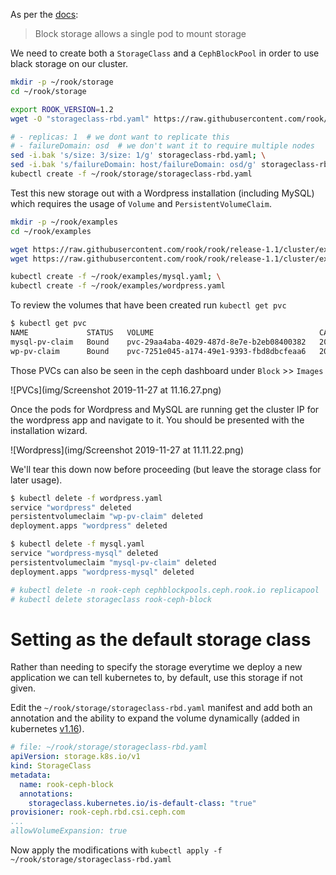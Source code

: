 As per the [docs](https://rook.io/docs/rook/v1.1/ceph-block.html):

>Block storage allows a single pod to mount storage

We need to create both a `StorageClass` and a `CephBlockPool` in order to use black storage on our cluster.

```bash
mkdir -p ~/rook/storage
cd ~/rook/storage

export ROOK_VERSION=1.2
wget -O "storageclass-rbd.yaml" https://raw.githubusercontent.com/rook/rook/release-${ROOK_VERSION}/cluster/examples/kubernetes/ceph/csi/rbd/storageclass.yaml

# - replicas: 1  # we dont want to replicate this
# - failureDomain: osd  # we don't want it to require multiple nodes
sed -i.bak 's/size: 3/size: 1/g' storageclass-rbd.yaml; \
sed -i.bak 's/failureDomain: host/failureDomain: osd/g' storageclass-rbd.yaml; \
kubectl create -f ~/rook/storage/storageclass-rbd.yaml
```

Test this new storage out with a Wordpress installation (including MySQL) which requires the usage of `Volume` and `PersistentVolumeClaim`.

```bash
mkdir -p ~/rook/examples
cd ~/rook/examples

wget https://raw.githubusercontent.com/rook/rook/release-1.1/cluster/examples/kubernetes/wordpress.yaml; \
wget https://raw.githubusercontent.com/rook/rook/release-1.1/cluster/examples/kubernetes/mysql.yaml

kubectl create -f ~/rook/examples/mysql.yaml; \
kubectl create -f ~/rook/examples/wordpress.yaml
```

To review the volumes that have been created run `kubectl get pvc`
```bash
$ kubectl get pvc
NAME             STATUS   VOLUME                                     CAPACITY   ACCESS MODES   STORAGECLASS      AGE
mysql-pv-claim   Bound    pvc-29aa4aba-4029-487d-8e7e-b2eb08400382   20Gi       RWO            rook-ceph-block   74s
wp-pv-claim      Bound    pvc-7251e045-a174-49e1-9393-fbd8dbcfeaa6   20Gi       RWO            rook-ceph-block   73s
```

Those PVCs can also be seen in the ceph dashboard under `Block` >> `Images`

![PVCs](img/Screenshot 2019-11-27 at 11.16.27.png)

Once the pods for Wordpress and MySQL are running get the cluster IP for the wordpress app and navigate to it. You should be presented with the installation wizard.

![Wordpress](img/Screenshot 2019-11-27 at 11.11.22.png)

We'll tear this down now before proceeding (but leave the storage class for later usage).

```bash
$ kubectl delete -f wordpress.yaml
service "wordpress" deleted
persistentvolumeclaim "wp-pv-claim" deleted
deployment.apps "wordpress" deleted

$ kubectl delete -f mysql.yaml
service "wordpress-mysql" deleted
persistentvolumeclaim "mysql-pv-claim" deleted
deployment.apps "wordpress-mysql" deleted

# kubectl delete -n rook-ceph cephblockpools.ceph.rook.io replicapool
# kubectl delete storageclass rook-ceph-block
```

# Setting as the default storage class
Rather than needing to specify the storage everytime we deploy a new application we can tell kubernetes to, by default, use this storage if not given.

Edit the `~/rook/storage/storageclass-rbd.yaml` manifest and add both an annotation and the ability to expand the volume dynamically (added in kubernetes [v1.16](https://kubernetes.io/docs/concepts/storage/persistent-volumes/#expanding-persistent-volumes-claims)).

```yaml hl_lines="6 7"
# file: ~/rook/storage/storageclass-rbd.yaml
apiVersion: storage.k8s.io/v1
kind: StorageClass
metadata:
  name: rook-ceph-block
  annotations:
    storageclass.kubernetes.io/is-default-class: "true"
provisioner: rook-ceph.rbd.csi.ceph.com
...
allowVolumeExpansion: true
```

Now apply the modifications with `kubectl apply -f ~/rook/storage/storageclass-rbd.yaml`
